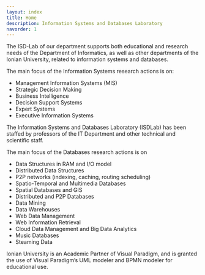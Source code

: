 ```yaml
---
layout: index
title: Home
description: Information Systems and Databases Laboratory
navorder: 1
---
```


The ISD-Lab of our department supports both educational and research needs of the Department of Informatics, as well as other departments of the Ionian University, related to information systems and databases.

The main focus of the Information Systems research actions is on:
- Management Information Systems (MIS)
- Strategic Decision Making
- Business Intelligence
- Decision Support Systems
- Expert Systems
- Executive Information Systems

The Information Systems and Databases Laboratory (ISDLab) has been staffed by professors of the IT Department and other technical and scientific staff.

The main focus of the Databases research actions is on
- Data Structures in RAM and I/O model
- Distributed Data Structures
- P2P networks (indexing, caching, routing scheduling)
- Spatio-Temporal and Multimedia Databases
- Spatial Databases and GIS
- Distributed and P2P Databases
- Data Mining
- Data Warehouses
- Web Data Management
- Web Information Retrieval
- Cloud Data Management and Big Data Analytics
- Music Databases
- Steaming Data


Ionian University is an Academic Partner of Visual Paradigm, and is granted the use of Visual Paradigm’s UML modeler and BPMN modeler for educational use.
